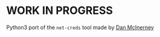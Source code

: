 # WORK IN PROGRESS

Python3 port of the `net-creds` tool made by [Dan McInerney](https://github.com/DanMcInerney/net-creds)
